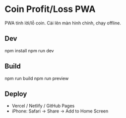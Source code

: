# Coin Profit/Loss PWA
PWA tính lời/lỗ coin. Cài lên màn hình chính, chạy offline.

## Dev
npm install
npm run dev

## Build
npm run build
npm run preview

## Deploy
- Vercel / Netlify / GitHub Pages
- iPhone: Safari → Share → Add to Home Screen
